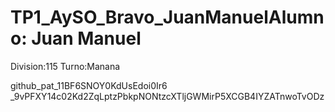 # TP1_AySO_Bravo_JuanManuelAlumno: Juan Manuel
Division:115
Turno:Manana


github_pat_11BF6SNOY0KdUsEdoi0Ir6  _9vPFXY14c02Kd2ZqLptzPbkpNONtzcXTljGWMirP5XCGB4IYZATnwoTvODz
